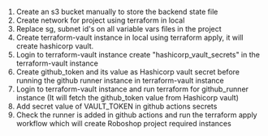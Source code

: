 1. Create an s3 bucket manually to store the backend state file
2. Create network for project using terraform in local
2. Replace sg, subnet id's on all variable vars files in the project
3. Create terraform-vault instance in local using terraform apply, it will create hashicorp vault. 
4. Login to terraform-vault instance create "hashicorp_vault_secrets" in the terraform-vault instance
5. Create github_token and its value as Hashicorp vault secret before running the github runner instance in terraform-vault instance
6. Login to terraform-vault instance and run terraform for github_runner instance (It will fetch the github_token value from Hashicorp vault) 
7. Add secret value of VAULT_TOKEN in github actions secrets
8. Check the runner is added in github actions and run the terraform apply workflow which will create Roboshop project required instances